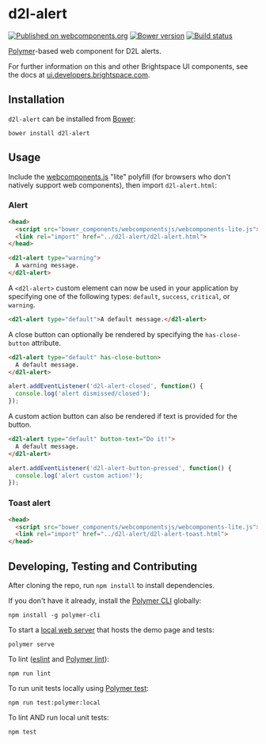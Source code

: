 # d2l-alert
[![Published on webcomponents.org](https://img.shields.io/badge/webcomponents.org-published-blue.svg)](https://www.webcomponents.org/element/BrightspaceUI/alert)
[![Bower version][bower-image]][bower-url]
[![Build status][ci-image]][ci-url]

[Polymer](https://www.polymer-project.org)-based web component for D2L alerts.

For further information on this and other Brightspace UI components, see the docs at [ui.developers.brightspace.com](http://ui.developers.brightspace.com/).

## Installation

`d2l-alert` can be installed from [Bower][bower-url]:

```shell
bower install d2l-alert
```

## Usage

Include the [webcomponents.js](http://webcomponents.org/polyfills/) "lite" polyfill (for browsers who don't natively support web components), then import `d2l-alert.html`:

### Alert
```html
<head>
  <script src="bower_components/webcomponentsjs/webcomponents-lite.js"></script>
  <link rel="import" href="../d2l-alert/d2l-alert.html">
</head>
```

<!---
```
<custom-element-demo>
  <template>
    <script src="../webcomponentsjs/webcomponents-lite.js"></script>
    <link rel="import" href="../d2l-typography/d2l-typography.html">
    <link rel="import" href="d2l-alert.html">
    <custom-style include="d2l-typography">
      <style is="custom-style" include="d2l-typography"></style>
    </custom-style>
    <style>
      html {
        font-size: 20px;
      }
      d2l-alert {
        color: var(--d2l-color-ferrite);
        font-family: 'Lato', 'Lucida Sans Unicode', 'Lucida Grande', sans-serif;
        letter-spacing: 0.01rem;
        font-size: 0.95rem;
        font-weight: 400;
        line-height: 1.4rem;
      }
    </style>
    <next-code-block></next-code-block>
  </template>
</custom-element-demo>
```
-->
```html
<d2l-alert type="warning">
  A warning message.
</d2l-alert>
```

A `<d2l-alert>` custom element can now be used in your application by specifying one of the following types: `default`, `success`, `critical`, or `warning`.

```html
<d2l-alert type="default">A default message.</d2l-alert>
```

A close button can optionally be rendered by specifying the `has-close-button` attribute.

```html
<d2l-alert type="default" has-close-button>
  A default message.
</d2l-alert>
```

```javascript
alert.addEventListener('d2l-alert-closed', function() {
  console.log('alert dismissed/closed');
});
```

A custom action button can also be rendered if text is provided for the button.

```html
<d2l-alert type="default" button-text="Do it!">
  A default message.
</d2l-alert>
```

```javascript
alert.addEventListener('d2l-alert-button-pressed', function() {
  console.log('alert custom action!');
});
```

### Toast alert
```html
<head>
  <script src="bower_components/webcomponentsjs/webcomponents-lite.js"></script>
  <link rel="import" href="../d2l-alert/d2l-alert-toast.html">
</head>
```


## Developing, Testing and Contributing

After cloning the repo, run `npm install` to install dependencies.

If you don't have it already, install the [Polymer CLI](https://www.polymer-project.org/2.0/docs/tools/polymer-cli) globally:

```shell
npm install -g polymer-cli
```

To start a [local web server](https://www.polymer-project.org/2.0/docs/tools/polymer-cli-commands#serve) that hosts the demo page and tests:

```shell
polymer serve
```

To lint ([eslint](http://eslint.org/) and [Polymer lint](https://www.polymer-project.org/2.0/docs/tools/polymer-cli-commands#lint)):

```shell
npm run lint
```

To run unit tests locally using [Polymer test](https://www.polymer-project.org/2.0/docs/tools/polymer-cli-commands#tests):

```shell
npm run test:polymer:local
```

To lint AND run local unit tests:

```shell
npm test
```

[bower-url]: http://bower.io/search/?q=d2l-alert
[bower-image]: https://badge.fury.io/bo/d2l-alert.svg
[ci-url]: https://travis-ci.org/BrightspaceUI/alert
[ci-image]: https://travis-ci.org/BrightspaceUI/alert.svg?branch=master
